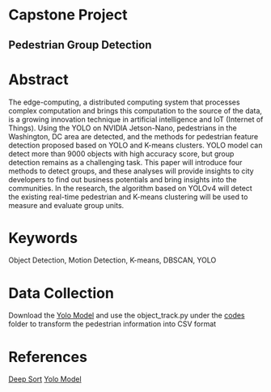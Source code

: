# Capstone Project
## Pedestrian Group Detection 

# Abstract
The edge-computing, a distributed computing system that processes complex computation and brings this computation to the source of the data, is a growing innovation technique in artificial intelligence and IoT (Internet of Things). Using the YOLO on NVIDIA Jetson-Nano, pedestrians in the Washington, DC area are detected, and the methods for pedestrian feature detection proposed based on YOLO and K-means clusters. YOLO model can detect more than 9000 objects with high accuracy score, but group detection remains as a challenging task. This paper will introduce four methods to detect groups, and these analyses will provide insights to city developers to find out business potentials and bring insights into the communities. In the research, the algorithm based on YOLOv4 will detect the existing real-time pedestrian and K-means clustering will be used to measure and evaluate group units.


# Keywords
Object Detection, Motion Detection, K-means, DBSCAN, YOLO

# Data Collection
Download the [Yolo Model](https://github.com/theAIGuysCode/yolov4-deepsort) and use the object_track.py under the [codes](https://github.com/huzzie/Capstone_Project/tree/main/codes) folder to transform the pedestrian information into CSV format

# References
[Deep Sort](https://github.com/nwojke/deep_sort)
[Yolo Model](https://github.com/theAIGuysCode/yolov4-deepsort)
